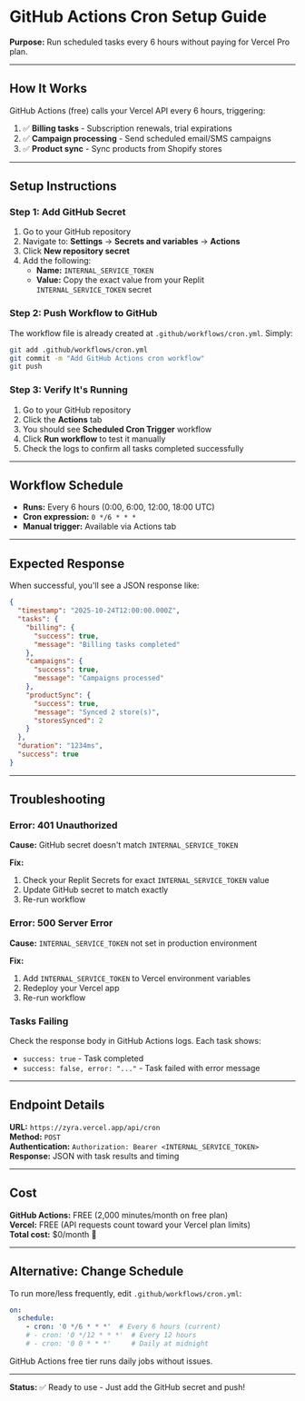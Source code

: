 # GitHub Actions Cron Setup Guide

**Purpose:** Run scheduled tasks every 6 hours without paying for Vercel Pro plan.

---

## How It Works

GitHub Actions (free) calls your Vercel API every 6 hours, triggering:
1. ✅ **Billing tasks** - Subscription renewals, trial expirations
2. ✅ **Campaign processing** - Send scheduled email/SMS campaigns
3. ✅ **Product sync** - Sync products from Shopify stores

---

## Setup Instructions

### Step 1: Add GitHub Secret

1. Go to your GitHub repository
2. Navigate to: **Settings** → **Secrets and variables** → **Actions**
3. Click **New repository secret**
4. Add the following:
   - **Name:** `INTERNAL_SERVICE_TOKEN`
   - **Value:** Copy the exact value from your Replit `INTERNAL_SERVICE_TOKEN` secret

### Step 2: Push Workflow to GitHub

The workflow file is already created at `.github/workflows/cron.yml`. Simply:

```bash
git add .github/workflows/cron.yml
git commit -m "Add GitHub Actions cron workflow"
git push
```

### Step 3: Verify It's Running

1. Go to your GitHub repository
2. Click the **Actions** tab
3. You should see **Scheduled Cron Trigger** workflow
4. Click **Run workflow** to test it manually
5. Check the logs to confirm all tasks completed successfully

---

## Workflow Schedule

- **Runs:** Every 6 hours (0:00, 6:00, 12:00, 18:00 UTC)
- **Cron expression:** `0 */6 * * *`
- **Manual trigger:** Available via Actions tab

---

## Expected Response

When successful, you'll see a JSON response like:

```json
{
  "timestamp": "2025-10-24T12:00:00.000Z",
  "tasks": {
    "billing": {
      "success": true,
      "message": "Billing tasks completed"
    },
    "campaigns": {
      "success": true,
      "message": "Campaigns processed"
    },
    "productSync": {
      "success": true,
      "message": "Synced 2 store(s)",
      "storesSynced": 2
    }
  },
  "duration": "1234ms",
  "success": true
}
```

---

## Troubleshooting

### Error: 401 Unauthorized

**Cause:** GitHub secret doesn't match `INTERNAL_SERVICE_TOKEN`

**Fix:**
1. Check your Replit Secrets for exact `INTERNAL_SERVICE_TOKEN` value
2. Update GitHub secret to match exactly
3. Re-run workflow

### Error: 500 Server Error

**Cause:** `INTERNAL_SERVICE_TOKEN` not set in production environment

**Fix:**
1. Add `INTERNAL_SERVICE_TOKEN` to Vercel environment variables
2. Redeploy your Vercel app
3. Re-run workflow

### Tasks Failing

Check the response body in GitHub Actions logs. Each task shows:
- `success: true` - Task completed
- `success: false, error: "..."` - Task failed with error message

---

## Endpoint Details

**URL:** `https://zyra.vercel.app/api/cron`  
**Method:** `POST`  
**Authentication:** `Authorization: Bearer <INTERNAL_SERVICE_TOKEN>`  
**Response:** JSON with task results and timing

---

## Cost

**GitHub Actions:** FREE (2,000 minutes/month on free plan)  
**Vercel:** FREE (API requests count toward your Vercel plan limits)  
**Total cost:** $0/month 🎉

---

## Alternative: Change Schedule

To run more/less frequently, edit `.github/workflows/cron.yml`:

```yaml
on:
  schedule:
    - cron: '0 */6 * * *'  # Every 6 hours (current)
    # - cron: '0 */12 * * *'  # Every 12 hours
    # - cron: '0 0 * * *'     # Daily at midnight
```

GitHub Actions free tier runs daily jobs without issues.

---

**Status:** ✅ Ready to use - Just add the GitHub secret and push!
